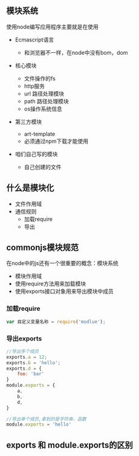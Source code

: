 ## 模块系统
使用node编写应用程序主要就是在使用
+ Ecmascript语言
    - 和浏览器不一样，在node中没有bom，dom
    
+ 核心模块
    - 文件操作的fs
    - http服务
    - url 路径处理模块
    - path 路径处理模块
    - os操作系统信息
    
+ 第三方模块
    - art-template
    - 必须通过npm下载才能使用
+ 咱们自己写的模块
    - 自己创建的文件
    

## 什么是模块化
+ 文件作用域
+ 通信规则
    - 加载require
    - 导出
    
## commonjs模块规范
在node中的js还有一个很重要的概念：模块系统
+ 模块作用域
+ 使用require方法用来加载模块
+ 使用exports接口对象用来导出模块中成员

### 加载require

```js
var 自定义变量名称 = require('modlue');
```

### 导出exports

```js
//导出多个成员
exports.a = 12;
exports.b = 'hello';
exports.d = {
    foo: 'bar'
}
module.exports = {
    a,
    b,
    d,
}
```

```js
//导出单个成员,拿到的是字符串，函数
module.exports = 'hello'
```

## exports 和 module.exports的区别

